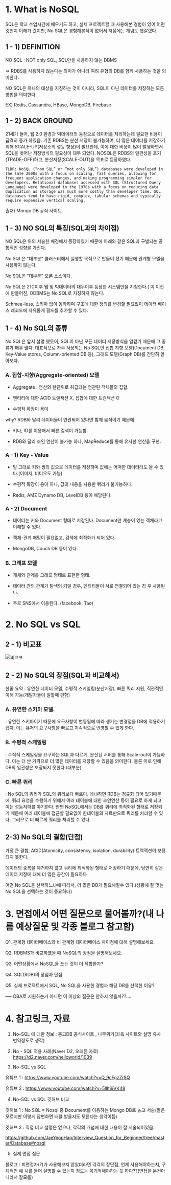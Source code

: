# 1. What is NoSQL

SQL은 학교 수업시간에 배우기도 하고, 실제 프로젝트할 때 사용해본 경험이 있어 어떤 것인지 이해가 갔지만, No SQL은 경험해본적이 없어서 처음에는 개념도 헷갈렸다.


## 1 - 1) DEFINITION

NO SQL : NOT only SQL, SQL만을 사용하지 않는 DBMS

⇒ RDBS를 사용하지 않는다는 의미가 아니라 여려 유형의 DB를 함께 사용하는 것을 의미한다.

NO SQL은 하나의 대상을 지칭하는 것이 아니라, SQL이 아닌 데이터를 저장하는 모든 방법을 의미한다.

EX) Redis, Cassandra, HBase, MongoDB, Firebase


## 1 - 2) BACK GROUND

21세기 들어, 웹 2.0 환경과 빅데이터의 등장으로 데이터를 처리하는데 필요한 비용이 급격히 증가 하였음. 기존 RDBS는 분산 저장이 불가능하여, 더 많은 데이터를 저장하기 위해 SCALE-UP(저장소의 성능 향상)이 필요한데, 이에 대한 비용이 많이 발생하면서 SQL을 벗어난 저장방식의 필요성이 대두 되었다. NOSQL은 RDBS의 일관성을 포기(TRADE-OFF)하고, 분산저장(SCALE-OUT)을 목표로 등장하였다.

```
TLDR: NoSQL (“non SQL” or “not only SQL”) databases were developed in the late 2000s with a focus on scaling, fast queries, allowing for frequent application changes, and making programming simpler for developers. Relational databases accessed with SQL (Structured Query Language) were developed in the 1970s with a focus on reducing data duplication as storage was much more costly than developer time. SQL databases tend to have rigid, complex, tabular schemas and typically require expensive vertical scaling.
```

출처) Mongo DB 공식 사이트.


## 1 - 3) NO SQL의 특징(SQL과의 차이점)

NO SQL은 위의 서술한 배경에서 등장하였기 때문에 아래와 같은 SQL과 구별되는 공통적인 성향을 가진다.

No SQL은 "대부분" 클러스터에서 실행할 목적으로 만들어 졌기 때문에 관계형 모델을 사용하지 않는다.

No SQL은 "대부분" 오픈 소스이다.

No SQL은 21C이후 웹 및 빅데이터의 대두이후 등장한 시스템만을 지칭한다.( 이 이전에 만들어진, ODBMS는 No SQL로 지칭하지 않는다.

Schmea-less, 스키마 없이 동작하며 구조에 대한 정의를 변경할 필요없이 데이터 베이스 레코드에 자유롭게 필드를 추가할 수 있다.


## 1 - 4) No SQL의 종류

No SQL은 앞서 설명 했듯이, SQL이 아닌 모든 데이터 저장방식을 일컫기 때문에 그 종류가 매우 많다. 대표적으로 자주 사용되는 No SQL인 집합 지향 모델(Document DB, Key-Value stores, Column-oriented DB 등), 그래프 모델(Graph DB)를 간단히 알아보자.


### A. 집합-지향(Aggregate-oriented) 모델

- Aggregate : 연산의 한단위로 취급되는 연관된 객체들의 집합.

- 엔티티에 대한 ACID 트랜잭션 X, 집합에 대한 트랜잭션 O

- 수평적 확장이 용이

why? RDB와 달리 데이터들이 연관되어 있다면 함께 움직이기 때문에.

- 키나, ID를 이용해서 빠른 검색이 가능함.

- RDB와 달리 조인 연산이 불가능 하나, MapReduce를 통해 유사한 연산을 구현.


### A - 1) Key - Value

- 말 그대로 키와 쌍의 값으로 데이터를 저장하며 값에는 어떠한 데이터라도 올 수 있다.(이미지, 비디오도 가능)

- 수평적 확장이 용이 하나, 값의 내용을 사용한 쿼리가 불가능하다.

- Redis, AMZ Dynamo DB, LeveIDB 등이 해당된다.


### A - 2) Document

- 데이터는 키와 Document 형태로 저장된다. Document란 계층이 있는 객체라고 이해할 수 있다.

- 객체-관계 매핑이 필요없고, 검색에 최적화가 되어 있다.

- MongoDB, Couch DB 등이 있다.


### B. 그래프 모델

- 개체와 관계를 그래프 형태로 표현한 형태.

- 데이터 간의 관계가 탐색의 키일 경우, 엔티티들이 서로 연결되어 있는 경 우 사용된다.

- 주로 SNS에서 이용된다. (facebook, Tao)


# 2. No SQL vs SQL


## 2 - 1) 비교표

![비교표](./Images/1.PNG)



## 2 - 2) No SQL의 장점(SQL과 비교해서)

한줄 요약 : 유연한 데이터 모델, 수평적 스케일링(분산저장), 빠른 쿼리 지원, 직관적인 이해 가능(개발자들이 일할때 편함)


### A. 유연한 스키마 모델.

: 유연한 스키마이기 때문에 요구사항이 변동됨에 따라 생기는 변경점을 DB에 적용하기 쉽다. 이는 유저의 요구사항을 빠르고 지속적으로 반영할 수 있게 한다.


### B. 수평적 스케일링

: 수직적 스케일링을 요구하는 SQL과 다르게, 분산된 서버를 통해 Scale-out이 가능하다. 이는 더 싼 가격으로 더 많은 데이터를 저장할 수 있음을 의미한다. 물론 이로 인해 DB의 일관성은 보장되지 못한다.(대부분)


### C. 빠른 쿼리

: No SQL의 쿼리가 SQL의 쿼리보다 빠르다. 왜냐하면 RDB는 정규화 되어 있기때문에, 쿼리 요청을 수행하기 위해서 여러 테이블에 대한 조인연산 등이 필요로 하게 되고 이는 성능저하를 야기한다. 반면 NoSQL에서는 DB를 쿼리에 최적화된 형태로 저장되기 때문에 여러 테이블에 접근할 필요없이 한테이블의 자료만으로 쿼리를 처리할 수 있다. 그러므로 더 빠르게 쿼리를 처리할 수 있다.


## 2-3) No SQL의 결함(단점)

가장 큰 결함, ACID(Atomicity, consistency, isolation, durability) 트랙잭션이 보장되지 못한다.

데이터의 중복을 제거하지 않고 쿼리에 최적화된 형태로 저장하기 때문에, 당연히 같은 데이터 저장에 대해 더 많은 공간이 필요하다

어떤 No SQL을 선택하느냐에 따라서, 더 많은 DB가 필요해질수 있다.(상황에 잘 맞는 No SQL을 선택하는 것이 중요하다)


# 3. 면접에서 어떤 질문으로 물어볼까?(내 나름 예상질문 및 각종 블로그 참고함)

Q1. 관계형 데이터베이스와 비 관계형 데이터베이스 차이점에 대해 설명해보세요.

Q2. RDBMS과 비교하였을 때 NoSQL의 장점을 설명해보세요.

Q3. 어떤상황에서 NoSQL을 쓰는 것이 더 적합한가?

Q4. SQL(RDB)의 장점과 단점

Q5. 실제 프로젝트에서 SQL, No SQL을 사용한 경험과 해당 DB를 선택한 이유?

—- DBA로 지원하는거 아니면 이 이상의 질문은 안하지 않을까??....


# 4. 참고링크, 자료


1. No-SQL 에 대한 정보 : 몽고DB 공식사이트 , 나무위키(좌측 사이트와 설명 유사 번역정도로 생각)

2. No - SQL 적용 사례(Naver D2, 오래된 자료) https://d2.naver.com/helloworld/1039

3. No-SQL vs SQL

유튜브 1 : https://www.youtube.com/watch?v=Q_9cFgzZr8Q

유튜브 2 : https://www.youtube.com/watch?v=5llIti9VK48


4. No-SQL vs SQL 깃허브 비교

깃허브 1 : No SQL = Nosql 중 Document를 이용하는 Mongo DB로 놓고 서술(잘은 모르지만 이렇게 답변하면 태클 받을지도 모른다는 생각이듬)

깃허브 2 : 직접 비교 설명은 없으나, 각각의 개념에 대한 내용이 잘 서술되어있음.

https://github.com/JaeYeopHan/Interview_Question_for_Beginner/tree/master/Database#nosql


5. 실제 면접 질문

블로그 : 피면접자(?)가 사용해보지 않았더라면 각각의 장단점, 언제 사용해야하는지, 구체적인 예 시를 들어 설명할 수 있는지 정도는 꼭기억해야하는 듯 하다??(면접을 본건아니라서 잘모름)

